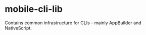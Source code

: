 mobile-cli-lib
==============

Contains common infrastructure for CLIs - mainly AppBuilder and NativeScript.
